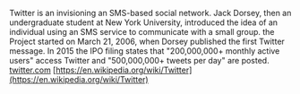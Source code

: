 Twitter is an invisioning an SMS-based social network. Jack Dorsey, then an undergraduate student at New York University, introduced the idea of an individual using an SMS service to communicate with a small group. the Project started on March 21, 2006, when Dorsey published the first Twitter message. In 2015 the IPO filing states that "200,000,000+ monthly active users" access Twitter and "500,000,000+ tweets per day" are posted.
[twitter.com](twitter.com)
[https://en.wikipedia.org/wiki/Twitter](https://en.wikipedia.org/wiki/Twitter)